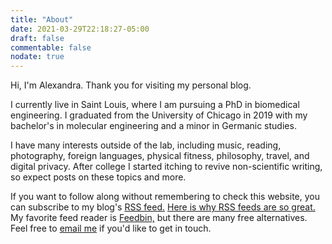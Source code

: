 ```yaml
---
title: "About"
date: 2021-03-29T22:18:27-05:00
draft: false
commentable: false
nodate: true
---
```

Hi, I'm Alexandra. Thank you for visiting my personal blog. 

I currently live in Saint Louis, where I am pursuing a PhD in biomedical engineering. I graduated from the University of Chicago in 2019 with my 
bachelor's in molecular engineering and a minor in Germanic studies.

I have many interests outside of the lab, including music, reading, photography, foreign 
languages, physical fitness, philosophy, travel, and digital privacy. After college I started 
itching to revive non-scientific writing, so expect posts on these topics and more.

If you want to follow along without remembering to check this website, you can subscribe to my blog's [RSS feed.](https://bagsy.blog/index.xml) 
[Here is why RSS feeds are so great.](https://aboutfeeds.com/) My favorite feed reader is [Feedbin,](https://feedbin.com/) but there are many free 
alternatives. Feel free to [email me](mailto:bagsy@posteo.me) if you'd like to get in touch.

